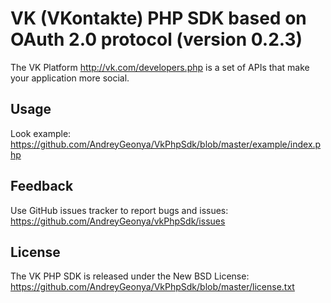 VK (VKontakte) PHP SDK based on OAuth 2.0 protocol (version 0.2.3)
=================

The VK Platform http://vk.com/developers.php is a set of APIs that make your
application more social.

Usage
-----

Look example:
https://github.com/AndreyGeonya/VkPhpSdk/blob/master/example/index.php

Feedback
--------

Use GitHub issues tracker to report bugs and issues:
https://github.com/AndreyGeonya/vkPhpSdk/issues

License
-------

The VK PHP SDK is released under the New BSD License:
https://github.com/AndreyGeonya/VkPhpSdk/blob/master/license.txt